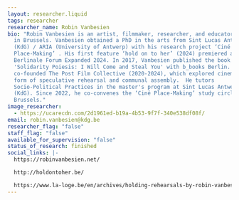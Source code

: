 ```yaml
---
layout: researcher.liquid
tags: researcher
researcher_name: Robin Vanbesien
bio: "Robin Vanbesien is an artist, filmmaker, researcher, and educator, based
  in Brussels. Vanbesien obtained a PhD in the arts from Sint Lucas Antwerpen
  (KdG) / ARIA (University of Antwerp) with his research project ‘Ciné
  Place-Making’ . His first feature ‘hold on to her’ (2024) premiered at
  Berlinale Forum Expanded 2024. In 2017, Vanbesien published the book
  'Solidarity Poiesis: I Will Come and Steal You' with b_books Berlin. He
  co-founded The Post Film Collective (2020-2024), which explored cinema as a
  form of speculative rehearsal and communal assembly.  He tutors
  Socio-Political Practices in the master's program at Sint Lucas Antwerpen
  (KdG). Since 2022, he co-convenes the ‘Ciné Place-Making’ study circles in
  Brussels."
image_researcher:
  - https://ucarecdn.com/2d1961ed-b19a-4b53-9f7f-340e538df08f/
email: robin.vanbesien@kdg.be
researcher_flag: "false"
staff_flag: "false"
available_for_supervision: "false"
status_of_research: finished
social_links: |-
  https://robinvanbesien.net/

  http://holdontoher.be/

  https://www.la-loge.be/en/archives/holding-rehearsals-by-robin-vanbesien
---
```

